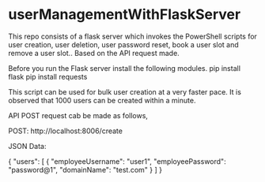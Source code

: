# userManagementWithFlaskServer

This repo consists of a flask server which invokes the PowerShell scripts for user creation, user deletion, user password reset, book a user slot and remove a user slot..
Based on the API request made.

Before you run the Flask server install the following modules.
pip install flask
pip install requests

This script can be used for bulk user creation at a very faster pace.
It is observed that 1000 users can be created within a minute.

API POST request cab be made as follows,

POST: http://localhost:8006/create

JSON Data:

{
    "users": [
        {
            "employeeUsername": "user1",
            "employeePassword": "password@1",
            "domainName": "test.com"
        }
    ]
}
